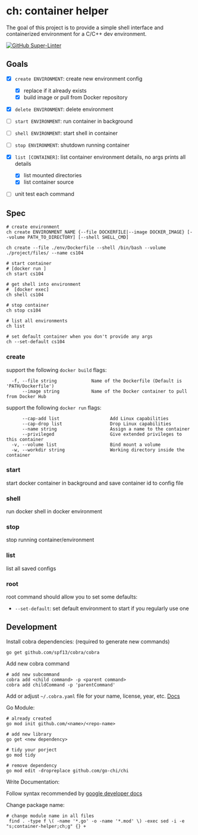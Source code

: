 # ch: container helper

The goal of this project is to provide a simple shell interface and containerized environment for a C/C++ dev
environment.

[![GitHub Super-Linter](https://github.com/camerondurham/ch/workflows/Lint%20Code%20Base/badge.svg)](https://github.com/marketplace/actions/super-linter)

## Goals

- [x] `create ENVIRONMENT`: create new environment config
  - [x] replace if it already exists
  - [x] build image or pull from Docker repository
    
- [x] `delete ENVIRONMENT`: delete environment

- [ ] `start ENVIRONMENT`: run container in background

- [ ] `shell ENVIRONMENT`: start shell in container

- [ ] `stop ENVIRONMENT`: shutdown running container

- [x] `list [CONTAINER]`: list container environment details, no args prints all details
  - [x] list mounted directories
  - [x] list container source

- [ ] unit test each command

## Spec

```shell script
# create environment
ch create ENVIRONMENT_NAME {--file DOCKERFILE|--image DOCKER_IMAGE} [--volume PATH_TO_DIRECTORY] [--shell SHELL_CMD]

ch create --file ./env/Dockerfile --shell /bin/bash --volume ./project/files/ --name cs104

# start container
# [docker run ]
ch start cs104

# get shell into environment
#  [docker exec]
ch shell cs104

# stop container
ch stop cs104

# list all environments
ch list

# set default container when you don't provide any args
ch --set-default cs104
```

### create

support the following `docker build` flags:

```shell script
  -f, --file string             Name of the Dockerfile (Default is 'PATH/Dockerfile')
      --image string            Name of the Docker container to pull from Docker Hub
```

support the following `docker run` flags:

```shell script
      --cap-add list                   Add Linux capabilities
      --cap-drop list                  Drop Linux capabilities
      --name string                    Assign a name to the container
      --privileged                     Give extended privileges to this container
  -v, --volume list                    Bind mount a volume
  -w, --workdir string                 Working directory inside the container
```

### start

start docker container in background and save container id to config file

### shell

run docker shell in docker environment

### stop

stop running container/environment

### list

list all saved configs

### root

root command should allow you to set some defaults:

- `--set-default`: set default environment to start if you regularly use one


## Development

Install cobra dependencies: (required to generate new commands)

```shell script
go get github.com/spf13/cobra/cobra
```

Add new cobra command

```shell script
# add new subcommand
cobra add <child command> -p <parent command>
cobra add childCommand -p 'parentCommand'
```

Add or adjust `~/.cobra.yaml` file for your name, license, year, etc. [Docs](https://github.com/spf13/cobra/blob/master/cobra/README.md)

Go Module:

```shell script
# already created
go mod init github.com/<name>/<repo-name>

# add new library
go get <new dependency>

# tidy your porject
go mod tidy

# remove dependency
go mod edit -dropreplace github.com/go-chi/chi
```

Write Documentation:

Follow syntax recommended by [google developer docs](https://developers.google.com/style/code-syntax)


Change package name:

```shell script
# change module name in all files
 find . -type f \( -name '*.go' -o -name '*.mod' \) -exec sed -i -e "s;container-helper;ch;g" {} +
```
